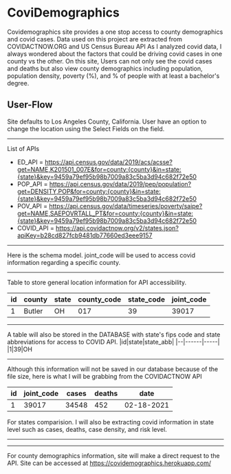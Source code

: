 # CoviDemographics
Covidemographics site provides a one stop access to county demographics and covid cases. Data used on this project are extracted from COVIDACTNOW.ORG and US Census Bureau API
As I analyzed covid data, I always wondered about the factors that could be driving covid cases in one county vs the other. On this site, Users can not only see the covid cases and deaths but also view county demographics including population, population density, poverty (%), and % of people with at least a bachelor's degree.

## User-Flow
Site defaults to Los Angeles County, California. User have an option to change the location using the Select Fields on the field. 
___
List of APIs
- ED_API = https://api.census.gov/data/2019/acs/acsse?get=NAME,K201501_007E&for=county:{county}&in=state:{state}&key=9459a79ef95b98b7009a83c5ba3d94c682f72e50
- POP_API = https://api.census.gov/data/2019/pep/population?get=DENSITY,POP&for=county:{county}&in=state:{state}&key=9459a79ef95b98b7009a83c5ba3d94c682f72e50
- POV_API = https://api.census.gov/data/timeseries/poverty/saipe?get=NAME,SAEPOVRTALL_PT&for=county:{county}&in=state:{state}&key=9459a79ef95b98b7009a83c5ba3d94c682f72e50
- COVID_API = https://api.covidactnow.org/v2/states.json?apiKey=b28cd827fcb9481db77660ed3eee9157

___
Here is the schema model. joint_code will be used to access covid information regarding a specific county. 
____
Table to store general location information for API accessibility.

|id|county|state|__county_code__|state_code|__joint_code__
|--|------|-----|-----------|----------|----------
|1|Butler|OH|017|39|39017
___

A table will also be stored in the DATABASE with state's fips code and state abbreviations for access to COVID API. 
|id|state|state_abb|
|--|------|-----|
|1|39|OH

___
 Although this information will not be saved in our database because of the file size, here is what I will be grabbing from the COVIDACTNOW API
 
  |id|__joint_code__|cases|deaths|date|
  |--|------|-----|-----------|----
  |1|39017|34548|452|02-18-2021

  For states comparision. I will also be extracting covid information in state level such as cases, deaths, case density, and risk level. 
 ____
 ____
 
  For county demographics information, site will make a direct request to the API. 
  Site can be accessed at https://covidemographics.herokuapp.com/ 

